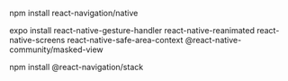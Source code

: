 npm install react-navigation/native <br />

expo install react-native-gesture-handler react-native-reanimated react-native-screens react-native-safe-area-context @react-native-community/masked-view <br />

npm install @react-navigation/stack